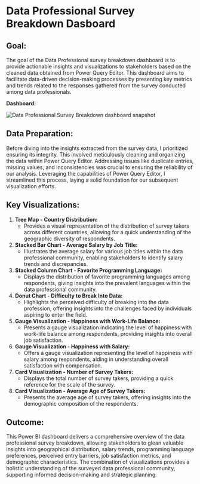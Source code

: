 # Data Professional Survey Breakdown Dasboard


## Goal:
The goal of the Data Professional survey breakdown dashboard is to provide actionable insights and visualizations to stakeholders based on the cleaned data obtained from Power Query Editor. This dashboard aims to facilitate data-driven decision-making processes by presenting key metrics and trends related to the responses gathered from the survey conducted among data professionals.

**Dashboard:**

![Data Professional Survey Breakdown dashboard snapshot](https://github.com/Anannya1234/Data-Professional-Survey-Breakdown/assets/138116291/23e550f0-720a-4569-9d9c-544a5b05f68b)



## Data Preparation:
Before diving into the insights extracted from the survey data, I prioritized ensuring its integrity. This involved meticulously cleaning and organizing the data within Power Query Editor. Addressing issues like duplicate entries, missing values, and inconsistencies was crucial to ensuring the reliability of our analysis. Leveraging the capabilities of Power Query Editor, I streamlined this process, laying a solid foundation for our subsequent visualization efforts. 

## **Key Visualizations:**

1. **Tree Map - Country Distribution:**
    - Provides a visual representation of the distribution of survey takers across different countries, allowing for a quick understanding of the geographic diversity of respondents.
2. **Stacked Bar Chart - Average Salary by Job Title:**
    - Illustrates the average salary for various job titles within the data professional community, enabling stakeholders to identify salary trends and discrepancies.
3. **Stacked Column Chart - Favorite Programming Language:**
    - Displays the distribution of favorite programming languages among respondents, giving insights into the prevalent languages within the data professional community.
4. **Donut Chart - Difficulty to Break Into Data:**
    - Highlights the perceived difficulty of breaking into the data profession, offering insights into the challenges faced by individuals aspiring to enter the field.
5. **Gauge Visualization - Happiness with Work-Life Balance:**
    - Presents a gauge visualization indicating the level of happiness with work-life balance among respondents, providing insights into overall job satisfaction.
6. **Gauge Visualization - Happiness with Salary:**
    - Offers a gauge visualization representing the level of happiness with salary among respondents, aiding in understanding overall satisfaction with compensation.
7. **Card Visualization - Number of Survey Takers:**
    - Displays the total number of survey takers, providing a quick reference for the scale of the survey.
8. **Card Visualization - Average Age of Survey Takers:**
    - Presents the average age of survey takers, offering insights into the demographic composition of the respondents.
## Outcome:
This Power BI dashboard delivers a comprehensive overview of the data professional survey breakdown, allowing stakeholders to glean valuable insights into geographical distribution, salary trends, programming language preferences, perceived entry barriers, job satisfaction metrics, and demographic characteristics. The combination of visualizations provides a holistic understanding of the surveyed data professional community, supporting informed decision-making and strategic planning.
